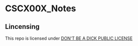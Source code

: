# CSCX00X_Notes

## Lincensing
This repo is licensed under [DON'T BE A DICK PUBLIC LICENSE](http://www.dbad-license.org)
